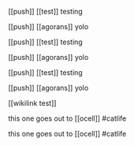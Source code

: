 [[push]] [[test]] testing

[[push]] [[agorans]] yolo

[[push]] [[test]] testing

[[push]] [[agorans]] yolo

[[push]] [[test]] testing

[[push]] [[agorans]] yolo

[[wikilink test]]

this one goes out to [[ocell]] #catlife

this one goes out to [[ocell]] #catlife